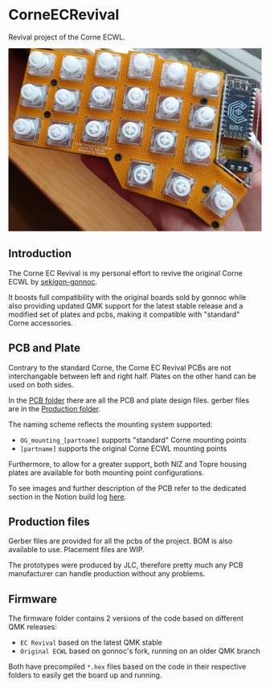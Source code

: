 # CorneECRevival

 Revival project of the Corne ECWL.

![Corneecrevival](https://github.com/Cipulot/CorneECRevival/blob/main/Docs/images/corne_hold.jpg?raw=true)

## Introduction

The Corne EC Revival is my personal effort to revive the original Corne ECWL by [sekigon-gonnoc](https://github.com/sekigon-gonnoc).

It boosts full compatibility with the original boards sold by gonnoc while also providing updated QMK support for the latest stable release and a modified set of plates and pcbs, making it compatible with "standard" Corne accessories.

## PCB and Plate

Contrary to the standard Corne, the Corne EC Revival PCBs are not interchangable between left and right half. Plates on the other hand can be used on both sides.

In the [PCB folder](https://github.com/Cipulot/CorneECRevival/blob/main/PCB) there are all the PCB and plate design files. gerber files are in the [Production folder](https://github.com/Cipulot/CorneECRevival/blob/main/Production).

The naming scheme reflects the mounting system supported:

* `OG_mounting_[partname]` supports "standard" Corne mounting points
* `[partname]` supports the original Corne ECWL mounting points

Furthermore, to allow for a greater support, both NIZ and Topre housing plates are available for both mounting point configurations.

To see images and further description of the PCB refer to the dedicated section in the Notion build log [here](https://cipulot.notion.site/PCB-Design-9a60de99e9044c61900d82e630ff782b).

## Production files

Gerber files are provided for all the pcbs of the project. BOM is also available to use. Placement files are WIP.

The prototypes were produced by JLC, therefore pretty much any PCB manufacturer can handle production without any problems.

## Firmware

The firmware folder contains 2 versions of the code based on different QMK releases:

* `EC Revival` based on the latest QMK stable
* `Original ECWL` based on gonnoc's fork, running on an older QMK branch

Both have precompiled `*.hex` files based on the code in their respective folders to easily get the board up and running.
